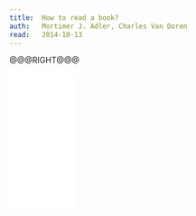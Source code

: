 ```yaml
---
title:	How to read a book?
auth:	Mortimer J. Adler, Charles Van Doren
read:	2014-10-13
---
```







@@@RIGHT@@@
<iframe style="width:120px;height:240px;" marginwidth="0" marginheight="0"
scrolling="no" frameborder="0"
src="//ws-na.amazon-adsystem.com/widgets/q?ServiceVersion=20070822&OneJS=1&Operation=GetAdHtml&MarketPlace=US&source=ss&ref=ss_til&ad_type=product_link&tracking_id=wojcadamkoszh-20&marketplace=amazon&region=US&placement=0671212095&asins=0671212095&linkId=D4TTPRGSNFS6Y43M&show_border=false&link_opens_in_new_window=true&price_color=333333&title_color=C00000&bg_color=FFFFFF">
</iframe>
